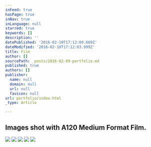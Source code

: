 ```yaml
---
inFeed: true
hasPage: true
inNav: true
inLanguage: null
starred: true
keywords: []
description: ''
datePublished: '2016-02-10T17:12:09.669Z'
dateModified: '2016-02-10T17:12:03.999Z'
title: Film
author: []
sourcePath: _posts/2016-02-09-portfolio.md
published: true
authors: []
publisher:
  name: null
  domain: null
  url: null
  favicon: null
url: portfolio/index.html
_type: Article

---
```

## Images shot with A120 Medium Format Film.
![](https://s3-us-west-2.amazonaws.com/the-grid-img/p/faa306bc6ad8d7f3e9934a2934c7b40127d1e870.jpg)
![](https://the-grid-user-content.s3-us-west-2.amazonaws.com/399c8d84-d1bf-4fea-ba40-d37b1b8eb294.jpg)
![](https://the-grid-user-content.s3-us-west-2.amazonaws.com/dccbaa77-5ee4-4862-a3e7-0b936e8bde6b.jpg)
![](https://the-grid-user-content.s3-us-west-2.amazonaws.com/5bfde9c2-a621-4162-9c63-1e1d0044df25.jpg)
![](https://s3-us-west-2.amazonaws.com/the-grid-img/p/71b4fedc6ccf8fa97e1631a784020975a66de2f4.jpg)